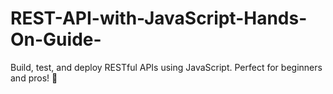 # REST-API-with-JavaScript-Hands-On-Guide-
Build, test, and deploy RESTful APIs using JavaScript. Perfect for beginners and pros! 🌟
